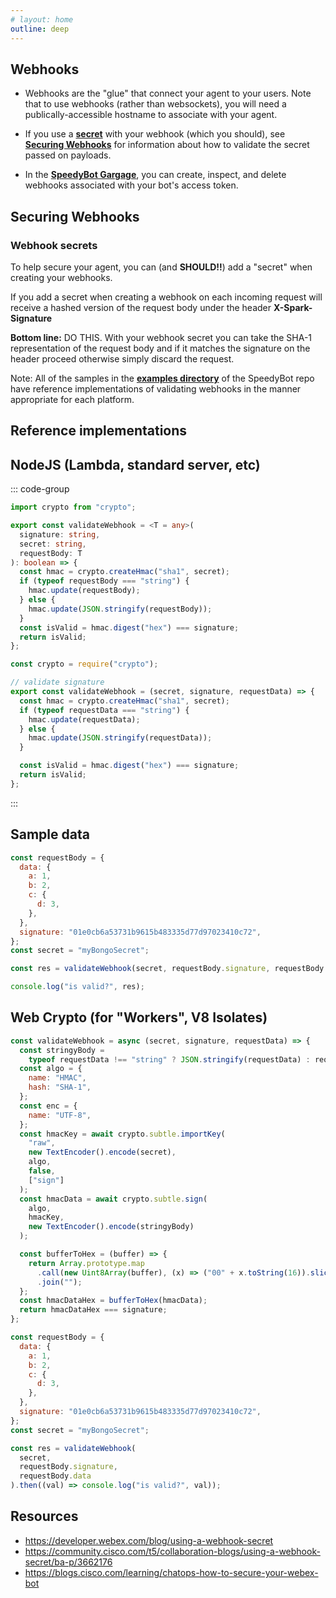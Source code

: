 ```yaml
---
# layout: home
outline: deep
---
```


## Webhooks

- Webhooks are the "glue" that connect your agent to your users. Note that to use webhooks (rather than websockets), you will need a publically-accessible hostname to associate with your agent.

- If you use a **[secret](https://developer.webex.com/blog/using-a-webhook-secret)** with your webhook (which you should), see **[Securing Webhooks](#securing-webhooks)** for information about how to validate the secret passed on payloads.

- In the **[SpeedyBot Gargage](./garage.md)**, you can create, inspect, and delete webhooks associated with your bot's access token.

## Securing Webhooks

### Webhook secrets

To help secure your agent, you can (and **SHOULD!!**) add a "secret" when creating your webhooks.

If you add a secret when creating a webhook on each incoming request will receive a hashed version of the request body under the header **X-Spark-Signature**

**Bottom line:** DO THIS. With your webhook secret you can take the SHA-1 representation of the request body and if it matches the signature on the header proceed otherwise simply discard the request.

Note: All of the samples in the **[examples directory](./examples/index)** of the SpeedyBot repo have reference implementations of validating webhooks in the manner appropriate for each platform.

## Reference implementations

## NodeJS (Lambda, standard server, etc)

::: code-group

```ts [validateWebhook.ts]
import crypto from "crypto";

export const validateWebhook = <T = any>(
  signature: string,
  secret: string,
  requestBody: T
): boolean => {
  const hmac = crypto.createHmac("sha1", secret);
  if (typeof requestBody === "string") {
    hmac.update(requestBody);
  } else {
    hmac.update(JSON.stringify(requestBody));
  }
  const isValid = hmac.digest("hex") === signature;
  return isValid;
};
```

```js [validateWebhook.js (plain/common js)]
const crypto = require("crypto");

// validate signature
export const validateWebhook = (secret, signature, requestData) => {
  const hmac = crypto.createHmac("sha1", secret);
  if (typeof requestData === "string") {
    hmac.update(requestData);
  } else {
    hmac.update(JSON.stringify(requestData));
  }

  const isValid = hmac.digest("hex") === signature;
  return isValid;
};
```

:::

## Sample data

```js
const requestBody = {
  data: {
    a: 1,
    b: 2,
    c: {
      d: 3,
    },
  },
  signature: "01e0cb6a53731b9615b483335d77d97023410c72",
};
const secret = "myBongoSecret";

const res = validateWebhook(secret, requestBody.signature, requestBody.data);

console.log("is valid?", res);
```

## Web Crypto (for "Workers", V8 Isolates)

```js
const validateWebhook = async (secret, signature, requestData) => {
  const stringyBody =
    typeof requestData !== "string" ? JSON.stringify(requestData) : requestData;
  const algo = {
    name: "HMAC",
    hash: "SHA-1",
  };
  const enc = {
    name: "UTF-8",
  };
  const hmacKey = await crypto.subtle.importKey(
    "raw",
    new TextEncoder().encode(secret),
    algo,
    false,
    ["sign"]
  );
  const hmacData = await crypto.subtle.sign(
    algo,
    hmacKey,
    new TextEncoder().encode(stringyBody)
  );

  const bufferToHex = (buffer) => {
    return Array.prototype.map
      .call(new Uint8Array(buffer), (x) => ("00" + x.toString(16)).slice(-2))
      .join("");
  };
  const hmacDataHex = bufferToHex(hmacData);
  return hmacDataHex === signature;
};

const requestBody = {
  data: {
    a: 1,
    b: 2,
    c: {
      d: 3,
    },
  },
  signature: "01e0cb6a53731b9615b483335d77d97023410c72",
};
const secret = "myBongoSecret";

const res = validateWebhook(
  secret,
  requestBody.signature,
  requestBody.data
).then((val) => console.log("is valid?", val));
```

## Resources

- https://developer.webex.com/blog/using-a-webhook-secret
- https://community.cisco.com/t5/collaboration-blogs/using-a-webhook-secret/ba-p/3662176
- https://blogs.cisco.com/learning/chatops-how-to-secure-your-webex-bot
